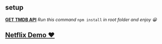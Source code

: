 ## setup
**[GET TMDB API](https://netflix-1938f.web.app)**
*Run this command* ```npm install``` *in root folder and enjoy :grinning:*
## [**Netflix Demo** :heart:](https://netflix-1938f.web.app)
